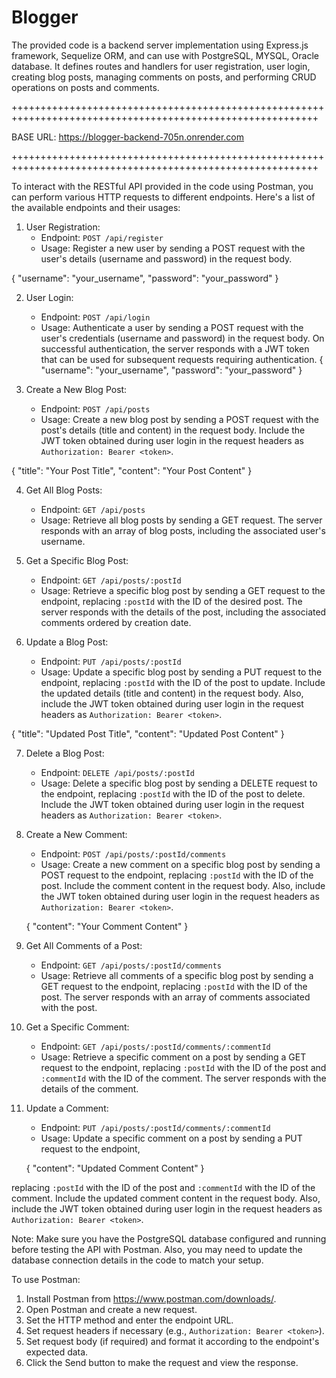 # Blogger
The provided code is a backend server implementation using Express.js framework, Sequelize ORM, and can use with  PostgreSQL, MYSQL, Oracle database. It defines routes and handlers for user registration, user login, creating blog posts, managing comments on posts, and performing CRUD operations on posts and comments.

+++++++++++++++++++++++++++++++++++++++++++++++++++++++++++++++++++++++++++++++++++++++++++++++++++++++++++

BASE URL: https://blogger-backend-705n.onrender.com

+++++++++++++++++++++++++++++++++++++++++++++++++++++++++++++++++++++++++++++++++++++++++++++++++++++++++++

To interact with the RESTful API provided in the code using Postman, you can perform various HTTP requests to different endpoints. Here's a list of the available endpoints and their usages:

1. User Registration:
   - Endpoint: `POST /api/register`
   - Usage: Register a new user by sending a POST request with the user's details (username and password) in the request body.

{
  "username": "your_username",
  "password": "your_password"
}



2. User Login:
   - Endpoint: `POST /api/login`
   - Usage: Authenticate a user by sending a POST request with the user's credentials (username and password) in the request body. On successful authentication, the server responds with a JWT token that can be used for subsequent requests requiring authentication.
{
  "username": "your_username",
  "password": "your_password"
}





3. Create a New Blog Post:
   - Endpoint: `POST /api/posts`
   - Usage: Create a new blog post by sending a POST request with the post's details (title and content) in the request body. Include the JWT token obtained during user login in the request headers as `Authorization: Bearer <token>`.

{
  "title": "Your Post Title",
  "content": "Your Post Content"
}




4. Get All Blog Posts:
   - Endpoint: `GET /api/posts`
   - Usage: Retrieve all blog posts by sending a GET request. The server responds with an array of blog posts, including the associated user's username.

5. Get a Specific Blog Post:
   - Endpoint: `GET /api/posts/:postId`
   - Usage: Retrieve a specific blog post by sending a GET request to the endpoint, replacing `:postId` with the ID of the desired post. The server responds with the details of the post, including the associated comments ordered by creation date.

6. Update a Blog Post:
   - Endpoint: `PUT /api/posts/:postId`
   - Usage: Update a specific blog post by sending a PUT request to the endpoint, replacing `:postId` with the ID of the post to update. Include the updated details (title and content) in the request body. Also, include the JWT token obtained during user login in the request headers as `Authorization: Bearer <token>`.

{
  "title": "Updated Post Title",
  "content": "Updated Post Content"
}




7. Delete a Blog Post:
   - Endpoint: `DELETE /api/posts/:postId`
   - Usage: Delete a specific blog post by sending a DELETE request to the endpoint, replacing `:postId` with the ID of the post to delete. Include the JWT token obtained during user login in the request headers as `Authorization: Bearer <token>`.

8. Create a New Comment:
   - Endpoint: `POST /api/posts/:postId/comments`
   - Usage: Create a new comment on a specific blog post by sending a POST request to the endpoint, replacing `:postId` with the ID of the post. Include the comment content in the request body. Also, include the JWT token obtained during user login in the request headers as `Authorization: Bearer <token>`.


   {
  "content": "Your Comment Content"
}


9. Get All Comments of a Post:
   - Endpoint: `GET /api/posts/:postId/comments`
   - Usage: Retrieve all comments of a specific blog post by sending a GET request to the endpoint, replacing `:postId` with the ID of the post. The server responds with an array of comments associated with the post.

10. Get a Specific Comment:
    - Endpoint: `GET /api/posts/:postId/comments/:commentId`
    - Usage: Retrieve a specific comment on a post by sending a GET request to the endpoint, replacing `:postId` with the ID of the post and `:commentId` with the ID of the comment. The server responds with the details of the comment.

11. Update a Comment:
    - Endpoint: `PUT /api/posts/:postId/comments/:commentId`
    - Usage: Update a specific comment on a post by sending a PUT request to the endpoint,

    {
  "content": "Updated Comment Content"
}


 replacing `:postId` with the ID of the post and `:commentId` with the ID of the comment. Include the updated comment content in the request body. Also, include the JWT token obtained during user login in the request headers as `Authorization: Bearer <token>`.

Note: Make sure you have the PostgreSQL database configured and running before testing the API with Postman. Also, you may need to update the database connection details in the code to match your setup.

To use Postman:
1. Install Postman from https://www.postman.com/downloads/.
2. Open Postman and create a new request.
3. Set the HTTP method and enter the endpoint URL.
4. Set request headers if necessary (e.g., `Authorization: Bearer <token>`).
5. Set request body (if required) and format it according to the endpoint's expected data.
6. Click the Send button to make the request and view the response.
